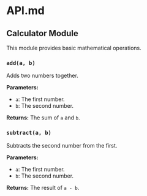 # API.md

## Calculator Module

This module provides basic mathematical operations.

### `add(a, b)`

Adds two numbers together.

**Parameters:**

- `a`: The first number.
- `b`: The second number.

**Returns:** The sum of `a` and `b`.

### `subtract(a, b)`

Subtracts the second number from the first.

**Parameters:**

- `a`: The first number.
- `b`: The second number.

**Returns:** The result of `a - b`.